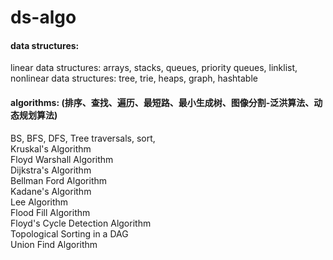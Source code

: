 # ds-algo

#### data structures: 
linear data structures: arrays, stacks, queues, priority queues, linklist,  
nonlinear data structures: tree, trie, heaps, graph, hashtable  

#### algorithms: (排序、查找、遍历、最短路、最小生成树、图像分割-泛洪算法、动态规划算法)
BS, BFS, DFS, Tree traversals, sort,   
Kruskal's Algorithm  
Floyd Warshall Algorithm  
Dijkstra's Algorithm  
Bellman Ford Algorithm  
Kadane's Algorithm  
Lee Algorithm  
Flood Fill Algorithm  
Floyd's Cycle Detection Algorithm  
Topological Sorting in a DAG  
Union Find Algorithm  